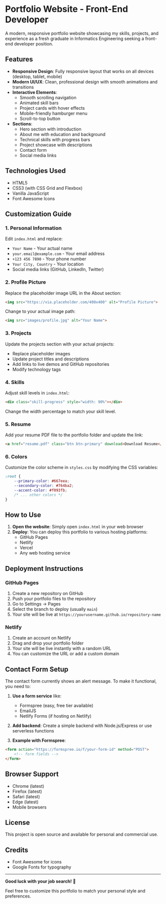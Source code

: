 # Portfolio Website - Front-End Developer

A modern, responsive portfolio website showcasing my skills, projects, and experience as a fresh graduate in Informatics Engineering seeking a front-end developer position.

## Features

- **Responsive Design**: Fully responsive layout that works on all devices (desktop, tablet, mobile)
- **Modern UI/UX**: Clean, professional design with smooth animations and transitions
- **Interactive Elements**: 
  - Smooth scrolling navigation
  - Animated skill bars
  - Project cards with hover effects
  - Mobile-friendly hamburger menu
  - Scroll-to-top button
- **Sections**:
  - Hero section with introduction
  - About me with education and background
  - Technical skills with progress bars
  - Project showcase with descriptions
  - Contact form
  - Social media links

## Technologies Used

- HTML5
- CSS3 (with CSS Grid and Flexbox)
- Vanilla JavaScript
- Font Awesome Icons

## Customization Guide

### 1. Personal Information
Edit `index.html` and replace:
- `Your Name` - Your actual name
- `your.email@example.com` - Your email address
- `+123 456 7890` - Your phone number
- `Your City, Country` - Your location
- Social media links (GitHub, LinkedIn, Twitter)

### 2. Profile Picture
Replace the placeholder image URL in the About section:
```html
<img src="https://via.placeholder.com/400x400" alt="Profile Picture">
```
Change to your actual image path:
```html
<img src="images/profile.jpg" alt="Your Name">
```

### 3. Projects
Update the projects section with your actual projects:
- Replace placeholder images
- Update project titles and descriptions
- Add links to live demos and GitHub repositories
- Modify technology tags

### 4. Skills
Adjust skill levels in `index.html`:
```html
<div class="skill-progress" style="width: 90%"></div>
```
Change the width percentage to match your skill level.

### 5. Resume
Add your resume PDF file to the portfolio folder and update the link:
```html
<a href="resume.pdf" class="btn btn-primary" download>Download Resume</a>
```

### 6. Colors
Customize the color scheme in `styles.css` by modifying the CSS variables:
```css
:root {
    --primary-color: #667eea;
    --secondary-color: #764ba2;
    --accent-color: #f093fb;
    /* ... other colors */
}
```

## How to Use

1. **Open the website**: Simply open `index.html` in your web browser
2. **Deploy**: You can deploy this portfolio to various hosting platforms:
   - GitHub Pages
   - Netlify
   - Vercel
   - Any web hosting service

## Deployment Instructions

### GitHub Pages
1. Create a new repository on GitHub
2. Push your portfolio files to the repository
3. Go to Settings → Pages
4. Select the branch to deploy (usually `main`)
5. Your site will be live at `https://yourusername.github.io/repository-name`

### Netlify
1. Create an account on Netlify
2. Drag and drop your portfolio folder
3. Your site will be live instantly with a random URL
4. You can customize the URL or add a custom domain

## Contact Form Setup

The contact form currently shows an alert message. To make it functional, you need to:

1. **Use a form service** like:
   - Formspree (easy, free tier available)
   - EmailJS
   - Netlify Forms (if hosting on Netlify)

2. **Add backend**: Create a simple backend with Node.js/Express or use serverless functions

3. **Example with Formspree**:
```html
<form action="https://formspree.io/f/your-form-id" method="POST">
    <!-- form fields -->
</form>
```

## Browser Support

- Chrome (latest)
- Firefox (latest)
- Safari (latest)
- Edge (latest)
- Mobile browsers

## License

This project is open source and available for personal and commercial use.

## Credits

- Font Awesome for icons
- Google Fonts for typography

---

**Good luck with your job search!** 🚀

Feel free to customize this portfolio to match your personal style and preferences.
